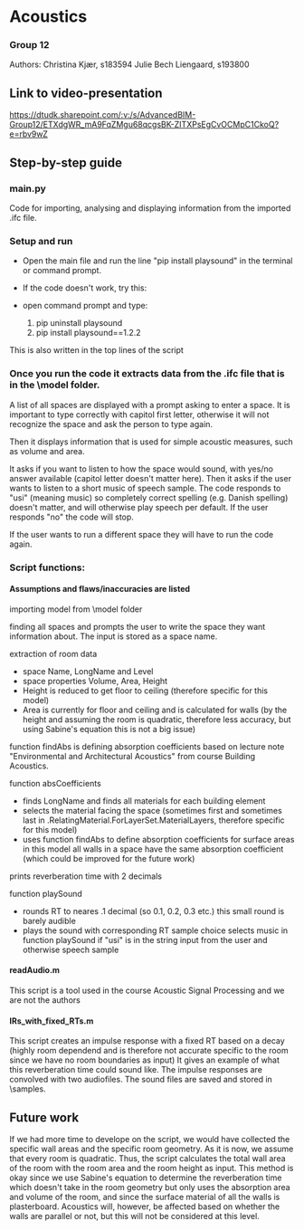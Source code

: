 # Acoustics
### Group 12
Authors:
Christina Kjær, s183594 
Julie Bech Liengaard, s193800


## Link to video-presentation
https://dtudk.sharepoint.com/:v:/s/AdvancedBIM-Group12/ETXdgWR_mA9FqZMgu68qcgsBK-ZITXPsEgCvOCMpC1CkoQ?e=rbv9wZ

## Step-by-step guide

### main.py
Code for importing, analysing and displaying information from the imported .ifc file. 

### Setup and run
   + Open the main file and run the line "pip install playsound" in the terminal or command prompt. 
   + If the code doesn't work, try this: 
   + open command prompt and type:
      
     1. pip uninstall playsound
     2. pip install playsound==1.2.2

This is also written in the top lines of the script

### Once you run the code it extracts data from the .ifc file that is in the \model folder. 
   A list of all spaces are displayed with a prompt asking to enter a space. 
   It is important to type correctly with capitol first letter, otherwise it will not recognize the space and ask the person to type again.
   
   Then it displays information that is used for simple acoustic measures, such as volume and area. 
   
   It asks if you want to listen to how the space would sound, with yes/no answer available (capitol letter doesn't matter here). 
   Then it asks if the user wants to listen to a short music of speech sample. 
     The code responds to "usi" (meaning music) so completely correct spelling (e.g. Danish spelling) doesn't matter, and will otherwise play speech per default. 
     If the user responds "no" the code will stop. 
   
   If the user wants to run a different space they will have to run the code again.


### Script functions: 
####  Assumptions and flaws/inaccuracies are listed
importing model from \model folder

finding all spaces and prompts the user to write the space they want information about. The input is stored as a space name. 

extraction of room data
- space Name, LongName and Level
- space properties Volume, Area, Height
- Height is reduced to get floor to ceiling (therefore specific for this model)
- Area is currently for floor and ceiling and is calculated for walls (by the height and assuming the room is quadratic, therefore less accuracy, but using Sabine's equation this is not a big issue)

function findAbs is defining absorption coefficients based on lecture note "Environmental and Architectural Acoustics" from course Building Acoustics.

function absCoefficients
- finds LongName and finds all materials for each building element
- selects the material facing the space (sometimes first and sometimes last in .RelatingMaterial.ForLayerSet.MaterialLayers, therefore specific for this model)
- uses function findAbs to define absorption coefficients for surface areas 
  in this model all walls in a space have the same absorption coefficient (which could be improved for the future work)

prints reverberation time with 2 decimals

function playSound
- rounds RT to neares .1 decimal (so 0.1, 0.2, 0.3 etc.) this small round is barely audible 
- plays the sound with corresponding RT 
sample choice selects music in function playSound if "usi" is in the string input from the user and otherwise speech sample

#### readAudio.m 
This script is a tool used in the course Acoustic Signal Processing and we are not the authors

#### IRs_with_fixed_RTs.m
This script creates an impulse response with a fixed RT based on a decay (highly room dependend and is therefore not accurate specific to the room since we have no room boundaries as input)
It gives an example of what this reverberation time could sound like.
The impulse responses are convolved with two audiofiles. 
The sound files are saved and stored in \samples. 

## Future work
If we had more time to develope on the script, we would have collected the specific wall areas and the specific room geometry. As it is now, we assume that every room is quadratic. Thus, the script calculates the total wall area of the room with the room area and the room height as input. This method is okay since we use Sabine's equation to determine the reverberation time which doesn't take in the room geometry but only uses the absorption area and volume of the room, and since the surface material of all the walls is plasterboard. Acoustics will, however, be affected based on whether the walls are parallel or not, but this will not be considered at this level.

